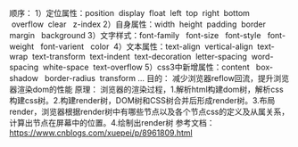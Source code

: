 顺序：
    1）定位属性：position  display  float  left  top  right  bottom   overflow  clear   z-index
    2）自身属性：width  height  padding  border  margin   background
    3）文字样式：font-family   font-size   font-style   font-weight   font-varient   color 
    4）文本属性：text-align  vertical-align  text-wrap  text-transform  text-indent  text-decoration  letter-spacing  word-spacing  white-space  text-overflow
    5）css3中新增属性：content   box-shadow   border-radius  transform ...
目的：
    减少浏览器reflow回流，提升浏览器渲染dom的性能
原理：
    浏览器的渲染过程，1.解析html构建dom树，解析css构建css树。2.构建render树，DOM树和CSS树合并后形成render树。3.布局render，浏览器根据render树中有哪些节点以及各个节点css的定义及从属关系，计算出节点在屏幕中的位置。4.绘制出render树
参考文档：https://www.cnblogs.com/xuepei/p/8961809.html